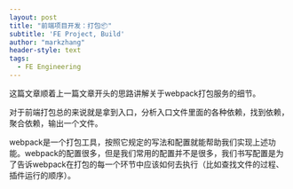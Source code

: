 ```yaml
---
layout: post
title: "前端项目开发：打包📦"
subtitle: 'FE Project, Build'
author: "markzhang"
header-style: text
tags:
  - FE Engineering
---
```


这篇文章顺着上一篇文章开头的思路讲解关于webpack打包服务的细节。

对于前端打包总的来说就是拿到入口，分析入口文件里面的各种依赖，找到依赖，聚合依赖，输出一个文件。

webpack是一个打包工具，按照它规定的写法和配置就能帮助我们实现上述功能。webpack的配置很多，但是我们常用的配置并不是很多，我们书写配置是为了告诉webpack在打包的每一个环节中应该如何去执行（比如查找文件的过程、插件运行的顺序）。
